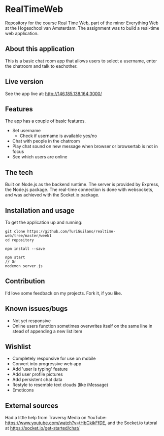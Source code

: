 # RealTimeWeb
Repository for the course Real Time Web, part of the minor Everything Web at the Hogeschool van Amsterdam.
The assignment was to build a real-time web application.

## About this application
This is a basic chat room app that allows users to select a username, enter the chatroom and talk to eachother.

## Live version
See the app live at: http://146.185.138.164:3000/

## Features
The app has a couple of basic features.
* Set username
  * Check if username is available yes/no
* Chat with people in the chatroom
* Play chat sound on new message when browser or browsertab is not in focus
* See which users are online

## The tech
Built on Node.js as the backend runtime.
The server is provided by Express, the Node.js package.
The real-time connection is done with websockets, and was achieved with the Socket.io package.

## Installation and usage
To get the application up and running:

```
git clone https://github.com/TuriGuilano/realtime-web/tree/master/week1
cd repository

npm install --save

npm start
// Or
nodemon server.js
```

## Contribution
I'd love some feedback on my projects. Fork it, if you like.

## Known issues/bugs
* Not yet responsive
* Online users function sometimes overwrites itself on the same line in stead of appending a new list item

## Wishlist
* Completely responsive for use on mobile
* Convert into progressive web app
* Add 'user is typing' feature
* Add user profile pictures
* Add persistent chat data
* Restyle to resemble text clouds (like iMessage)
* Emoticons

## External sources
Had a little help from Traversy Media on YouTube: https://www.youtube.com/watch?v=tHbCkikFfDE,
and the Socket.io tutoral at https://socket.io/get-started/chat/

